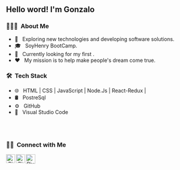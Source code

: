 <h2> Hello word! I'm Gonzalo</h2>

<h3> 👨🏻‍💻 &nbsp;About Me </h3>

- 🤔 &nbsp; Exploring new technologies and developing software solutions.
- 🎓 &nbsp; SoyHenry BootCamp.
- 💼 &nbsp; Currently looking for my first .
- ❤ &nbsp; My mission is to help make people's dream come true.

<h3> 🛠 &nbsp;Tech Stack</h3>

- 🌐 &nbsp;
  HTML | CSS | JavaScript | Node.Js | React-Redux |
- 🛢 &nbsp;
  PostreSql 
- ⚙️ &nbsp;
  GitHub 
- 🔧 &nbsp;
  Visual Studio Code


<br/>
<br/>

<h3> 🤝🏻 &nbsp;Connect with Me </h3>

<p align="center">
  <a href="https://www.linkedin.com/in/gonzalo-cervan-2915a1203/">
    <img align="left" alt="Piyush Pravin | Linkedin" width="24px" src="https://github.com/piyushP7pravin/piyushP7pravin/blob/master/Linkedin.svg" />
  </a>
  <a href="https://www.instagram.com/goncervan/">
    <img align="left" alt="Piyush Pravin | Instagram" width="24px" src="https://github.com/piyushP7pravin/piyushP7pravin/blob/master/Instagram.svg" />
  </a>
  <a href="mailto:gonfedecer@gmail.com">
   <img align="left" alt="Piyush Pravin | Gmail" width="26px" src="https://github.com/piyushP7pravin/piyushP7pravin/blob/master/Gmail.svg" />
  </a>
</p>
